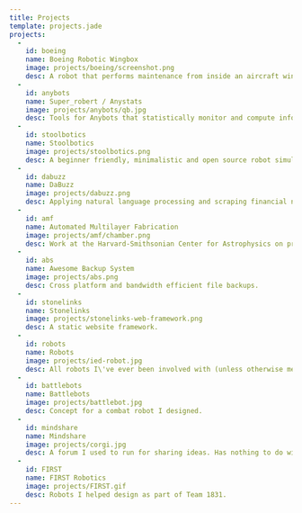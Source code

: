 ```yaml
---
title: Projects
template: projects.jade
projects:
  -
    id: boeing
    name: Boeing Robotic Wingbox
    image: projects/boeing/screenshot.png
    desc: A robot that performs maintenance from inside an aircraft wing. Developed as part of my Boeing sponsored capstone project.
  -
    id: anybots
    name: Super_robert / Anystats
    image: projects/anybots/qb.jpg
    desc: Tools for Anybots that statistically monitor and compute information about fleets of robots.
  -
    id: stoolbotics
    name: Stoolbotics
    image: projects/stoolbotics.png
    desc: A beginner friendly, minimalistic and open source robot simulator.
  -
    id: dabuzz
    name: DaBuzz
    image: projects/dabuzz.png
    desc: Applying natural language processing and scraping financial news sources to gauge public sentiment of the stock market.
  -
    id: amf
    name: Automated Multilayer Fabrication
    image: projects/amf/chamber.png
    desc: Work at the Harvard-Smithsonian Center for Astrophysics on prototyping X-ray optics.
  -
    id: abs
    name: Awesome Backup System
    image: projects/abs.png
    desc: Cross platform and bandwidth efficient file backups.
  -
    id: stonelinks
    name: Stonelinks
    image: projects/stonelinks-web-framework.png
    desc: A static website framework.
  -
    id: robots
    name: Robots
    image: projects/ied-robot.jpg
    desc: All robots I\'ve ever been involved with (unless otherwise mentioned on this page).
  -
    id: battlebots
    name: Battlebots
    image: projects/battlebot.jpg
    desc: Concept for a combat robot I designed.
  -
    id: mindshare
    name: Mindshare
    image: projects/corgi.jpg
    desc: A forum I used to run for sharing ideas. Has nothing to do with corgis.
  -
    id: FIRST
    name: FIRST Robotics
    image: projects/FIRST.gif
    desc: Robots I helped design as part of Team 1831.
---
```

